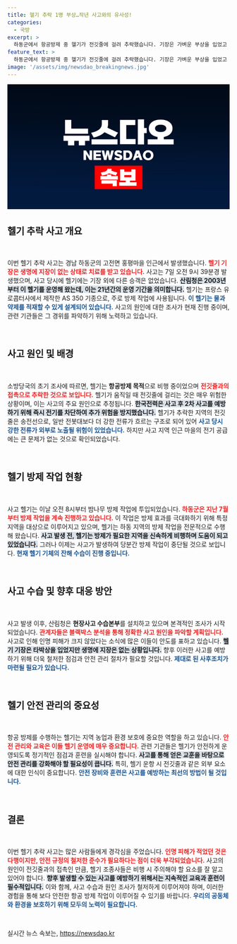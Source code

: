 ```yaml
---
title: 헬기 추락 1명 부상…작년 사고와의 유사성!
categories:
  - 국방
excerpt: >
  하동군에서 항공방제 중 헬기가 전깃줄에 걸려 추락했습니다. 기장은 가벼운 부상을 입었고 생명에는 지장이 없습니다. 사고 경위는 신속히 조사 중이며, 추가 사고 예방을 위해 전기가 차단되었습니다. 자세한 내용은 기사에서 확인하세요!
feature_text: >
  하동군에서 항공방제 중 헬기가 전깃줄에 걸려 추락했습니다. 기장은 가벼운 부상을 입었고 생명에는 지장이 없습니다. 사고 경위는 신속히 조사 중이며, 추가 사고 예방을 위해 전기가 차단되었습니다. 자세한 내용은 기사에서 확인하세요!
image: '/assets/img/newsdao_breakingnews.jpg'
---
```


<p><img src="/assets/img/newsdao_breakingnews.jpg" alt="cryptoinkorea 속보" /></p>

<h2 data-ke-size="size26">헬기 추락 사고 개요</h2>

<p data-ke-size="size16">&nbsp;</p>

<p>이번 헬기 추락 사고는 경남 하동군의 고전면 홍평마을 인근에서 발생했습니다. <b><span style="color: #ee2323;">헬기 기장은 생명에 지장이 없는 상태로 치료를 받고 있습니다.</span></b> 사고는 7일 오전 9시 39분경 발생했으며, 사고 당시에 헬기에는 기장 외에 다른 승객은 없었습니다. <b><span style="background-color: #21538527;">산림청은 2003년부터 이 헬기를 운영해 왔는데, 이는 21년간의 운영 기간을 의미합니다.</span></b> 헬기는 프랑스 유로콥터사에서 제작한 AS 350 기종으로, 주로 방제 작업에 사용됩니다. <b><span style="color: #1a5490;">이 헬기는 물과 약제를 적재할 수 있게 설계되어 있습니다.</span></b> 사고의 원인에 대한 조사가 현재 진행 중이며, 관련 기관들은 그 경위를 파악하기 위해 노력하고 있습니다.</p>

<p data-ke-size="size16">&nbsp;</p>

<h2 data-ke-size="size26">사고 원인 및 배경</h2>

<p data-ke-size="size16">&nbsp;</p>

<p>소방당국의 초기 조사에 따르면, 헬기는 <strong>항공방제 목적</strong>으로 비행 중이었으며 <b><span style="color: #ee2323;">전깃줄과의 접촉으로 추락한 것으로 보입니다.</span></b> 헬기가 움직일 때 전깃줄에 걸리는 것은 매우 위험한 상황이며, 이는 사고의 주요 원인으로 추정됩니다. <b><span style="background-color: #21538527;">한국전력은 사고 후 2차 사고를 예방하기 위해 즉시 전기를 차단하여 추가 위험을 방지했습니다.</span></b> 헬기가 추락한 지역의 전깃줄은 송전선으로, 일반 전봇대보다 더 강한 전류가 흐르는 구조로 되어 있어 <b><span style="color: #1a5490;">사고 당시 강한 전류가 외부로 노출될 위험이 있었습니다.</span></b> 하지만 사고 지역 인근 마을의 전기 공급에는 큰 문제가 없는 것으로 확인되었습니다.</p>

<p data-ke-size="size16">&nbsp;</p>

<h2 data-ke-size="size26">헬기 방제 작업 현황</h2>

<p data-ke-size="size16">&nbsp;</p>

<p>사고 헬기는 이날 오전 8시부터 밤나무 방제 작업에 투입되었습니다. <b><span style="color: #ee2323;">하동군은 지난 7월부터 방제 작업을 계속 진행하고 있습니다.</span></b> 이 작업은 방제 효과를 극대화하기 위해 특정 지역을 대상으로 이루어지고 있으며, 헬기는 하동 지역의 방제 작업을 전문적으로 수행해 왔습니다. <b><span style="background-color: #21538527;">사고 발생 전, 헬기는 방제가 필요한 지역을 신속하게 비행하며 도움이 되고 있었습니다.</span></b> 그러나 이제는 사고가 발생하여 당분간 방제 작업이 중단될 것으로 보입니다. <b><span style="color: #1a5490;">현재 헬기 기체의 잔해 수습이 진행 중입니다.</span></b></p>

<p data-ke-size="size16">&nbsp;</p>

<h2 data-ke-size="size26">사고 수습 및 향후 대응 방안</h2>

<p data-ke-size="size16">&nbsp;</p>

<p>사고 발생 이후, 산림청은 <strong>현장사고 수습본부</strong>를 설치하고 있으며 본격적인 조사가 시작되었습니다. <b><span style="color: #ee2323;">관계자들은 블랙박스 분석을 통해 정확한 사고 원인을 파악할 계획입니다.</span></b> 사고로 인해 인명 피해가 크지 않았다는 소식에 많은 이들이 안도를 표하고 있습니다. <b><span style="background-color: #21538527;">헬기 기장은 타박상을 입었지만 생명에 지장은 없는 상황입니다.</span></b> 향후 이러한 사고를 예방하기 위해 더욱 철저한 점검과 안전 관리 절차가 필요할 것입니다. <b><span style="color: #1a5490;">제대로 된 사후조치가 마련될 필요가 있습니다.</span></b></p>

<p data-ke-size="size16">&nbsp;</p>

<h2 data-ke-size="size26">헬기 안전 관리의 중요성</h2>

<p data-ke-size="size16">&nbsp;</p>

<p>항공 방제를 수행하는 헬기는 지역 농업과 환경 보호에 중요한 역할을 하고 있습니다. <b><span style="color: #ee2323;">안전 관리와 교육은 이들 헬기 운영에 매우 중요합니다.</span></b> 관련 기관들은 헬기가 안전하게 운영되도록 정기적인 점검과 훈련을 실시해야 합니다. <b><span style="background-color: #21538527;">사고를 통해 얻은 교훈을 바탕으로 안전 관리를 강화해야 할 필요성이 큽니다.</span></b> 특히, 헬기 운항 시 전깃줄과 같은 외부 요소에 대한 인식이 중요합니다. <b><span style="color: #1a5490;">안전 장비와 훈련은 사고를 예방하는 최선의 방법이 될 것입니다.</span></b></p>

<p data-ke-size="size16">&nbsp;</p>

<h2 data-ke-size="size26">결론</h2>

<p data-ke-size="size16">&nbsp;</p>

<p>이번 헬기 추락 사고는 많은 사람들에게 경각심을 주었습니다. <b><span style="color: #ee2323;">인명 피해가 적었던 것은 다행이지만, 안전 규정의 철저한 준수가 필요하다는 점이 더욱 부각되었습니다.</span></b> 사고의 원인이 전깃줄과의 접촉인 만큼, 헬기 조종사들은 비행 시 주의해야 할 요소를 잘 알고 있어야 합니다. <b><span style="background-color: #21538527;">향후 발생할 수 있는 사고를 예방하기 위해서는 지속적인 교육과 훈련이 필수적입니다.</span></b> 이와 함께, 사고 수습과 원인 조사가 철저하게 이루어져야 하며, 이러한 경험을 통해 보다 안전한 항공 방제 작업이 이루어질 수 있기를 바랍니다. <b><span style="color: #1a5490;">우리의 공동체와 환경을 보호하기 위해 모두의 노력이 필요합니다.</span></b></p>

<p data-ke-size="size16">&nbsp;</p>
실시간 뉴스 속보는, <a href="https://newsdao.kr" rel="dofollow">https://newsdao.kr</a>


